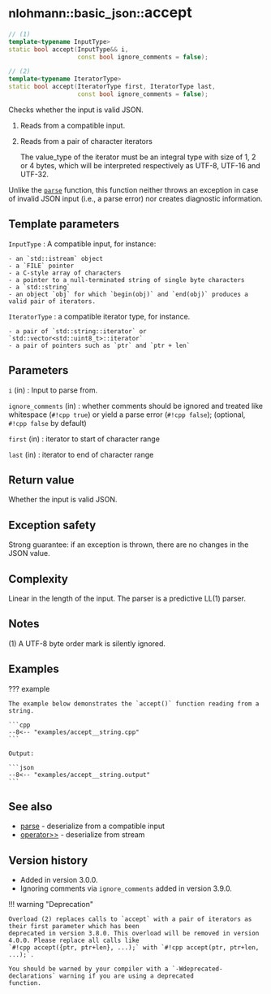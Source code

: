 # <small>nlohmann::basic_json::</small>accept

```cpp
// (1)
template<typename InputType>
static bool accept(InputType&& i,
                   const bool ignore_comments = false);

// (2)
template<typename IteratorType>
static bool accept(IteratorType first, IteratorType last,
                   const bool ignore_comments = false);
```

Checks whether the input is valid JSON.

1. Reads from a compatible input.
2. Reads from a pair of character iterators
    
    The value_type of the iterator must be an integral type with size of 1, 2 or 4 bytes, which will be interpreted
    respectively as UTF-8, UTF-16 and UTF-32.
    
Unlike the [`parse`](parse.md) function, this function neither throws an exception in case of invalid JSON input
(i.e., a parse error) nor creates diagnostic information.

## Template parameters

`InputType`
:   A compatible input, for instance:
    
    - an `std::istream` object
    - a `FILE` pointer
    - a C-style array of characters
    - a pointer to a null-terminated string of single byte characters
    - a `std::string`
    - an object `obj` for which `begin(obj)` and `end(obj)` produces a valid pair of iterators.

`IteratorType`
:   a compatible iterator type, for instance.

    - a pair of `std::string::iterator` or `std::vector<std::uint8_t>::iterator`
    - a pair of pointers such as `ptr` and `ptr + len`

## Parameters

`i` (in)
:   Input to parse from.

`ignore_comments` (in)
:   whether comments should be ignored and treated like whitespace (`#!cpp true`) or yield a parse error
    (`#!cpp false`); (optional, `#!cpp false` by default)

`first` (in)
:   iterator to start of character range

`last` (in)
:   iterator to end of character range

## Return value

Whether the input is valid JSON.

## Exception safety

Strong guarantee: if an exception is thrown, there are no changes in the JSON value.

## Complexity

Linear in the length of the input. The parser is a predictive LL(1) parser.

## Notes

(1) A UTF-8 byte order mark is silently ignored.

## Examples

??? example

    The example below demonstrates the `accept()` function reading from a string.

    ```cpp
    --8<-- "examples/accept__string.cpp"
    ```
    
    Output:
    
    ```json
    --8<-- "examples/accept__string.output"
    ```

## See also

- [parse](parse.md) - deserialize from a compatible input
- [operator>>](operator_gtgt.md) - deserialize from stream

## Version history

- Added in version 3.0.0.
- Ignoring comments via `ignore_comments` added in version 3.9.0.

!!! warning "Deprecation"

    Overload (2) replaces calls to `accept` with a pair of iterators as their first parameter which has been
    deprecated in version 3.8.0. This overload will be removed in version 4.0.0. Please replace all calls like
    `#!cpp accept({ptr, ptr+len}, ...);` with `#!cpp accept(ptr, ptr+len, ...);`.

    You should be warned by your compiler with a `-Wdeprecated-declarations` warning if you are using a deprecated
    function.
